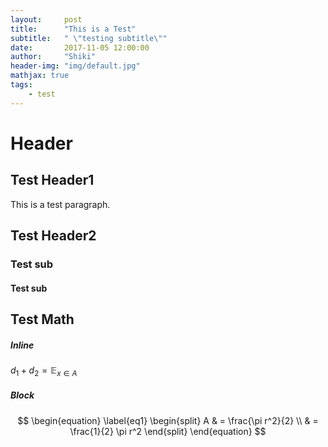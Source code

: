 ```yaml
---
layout:     post
title:      "This is a Test"
subtitle:   " \"testing subtitle\""
date:       2017-11-05 12:00:00
author:     "Shiki"
header-img: "img/default.jpg"
mathjax: true
tags:
    - test
---
```

# Header

## Test Header1
This is a test paragraph.  

## Test Header2
### Test sub
#### Test sub

## Test Math
##### Inline
$d_1 + d_2 = \mathbb{E}_{x\in A}$  

##### Block
$$
\begin{equation} \label{eq1}
\begin{split}
A & = \frac{\pi r^2}{2} \\
 & = \frac{1}{2} \pi r^2
\end{split}
\end{equation}
$$